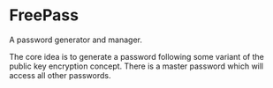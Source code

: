# FreePass
A password generator and manager.

The core idea is to generate a password following some variant of the public key encryption concept. There is a master password which will access all other passwords.


